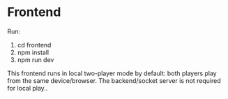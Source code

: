 # Frontend


Run:

1. cd frontend
2. npm install
3. npm run dev

This frontend runs in local two-player mode by default: both players play from the same device/browser. The backend/socket server is not required for local play..

